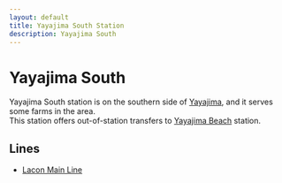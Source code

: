 ```yaml
---
layout: default
title: Yayajima South Station
description: Yayajima South
---
```


# Yayajima South

Yayajima South station is on the southern side of [Yayajima](/areas/ucl/yayajima),
and it serves some farms in the area.<br>
This station offers out-of-station transfers to
[Yayajima Beach](yayajima-beach) station.

## Lines

- [Lacon Main Line](/rail-lines/lcn-main-line)

